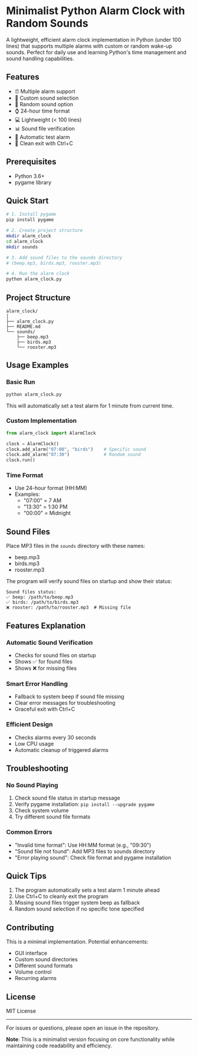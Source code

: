 # Minimalist Python Alarm Clock with Random Sounds

A lightweight, efficient alarm clock implementation in Python (under 100 lines) that supports multiple alarms with custom or random wake-up sounds. Perfect for daily use and learning Python's time management and sound handling capabilities.

## Features
- ⏰ Multiple alarm support
- 🎵 Custom sound selection
- 🎲 Random sound option
- ⌚ 24-hour time format
- 💻 Lightweight (< 100 lines)
- 📊 Sound file verification
- 🔄 Automatic test alarm
- 🛑 Clean exit with Ctrl+C

## Prerequisites
- Python 3.6+
- pygame library

## Quick Start
```bash
# 1. Install pygame
pip install pygame

# 2. Create project structure
mkdir alarm_clock
cd alarm_clock
mkdir sounds

# 3. Add sound files to the sounds directory
# (beep.mp3, birds.mp3, rooster.mp3)

# 4. Run the alarm clock
python alarm_clock.py
```

## Project Structure
```
alarm_clock/
│
├── alarm_clock.py
├── README.md
└── sounds/
    ├── beep.mp3
    ├── birds.mp3
    └── rooster.mp3
```

## Usage Examples

### Basic Run
```python
python alarm_clock.py
```
This will automatically set a test alarm for 1 minute from current time.

### Custom Implementation
```python
from alarm_clock import AlarmClock

clock = AlarmClock()
clock.add_alarm("07:00", "birds")    # Specific sound
clock.add_alarm("07:30")             # Random sound
clock.run()
```

### Time Format
- Use 24-hour format (HH:MM)
- Examples:
  - "07:00" = 7 AM
  - "13:30" = 1:30 PM
  - "00:00" = Midnight

## Sound Files
Place MP3 files in the `sounds` directory with these names:
- beep.mp3
- birds.mp3
- rooster.mp3

The program will verify sound files on startup and show their status:
```
Sound files status:
✅ beep: /path/to/beep.mp3
✅ birds: /path/to/birds.mp3
❌ rooster: /path/to/rooster.mp3  # Missing file
```

## Features Explanation

### Automatic Sound Verification
- Checks for sound files on startup
- Shows ✅ for found files
- Shows ❌ for missing files

### Smart Error Handling
- Fallback to system beep if sound file missing
- Clear error messages for troubleshooting
- Graceful exit with Ctrl+C

### Efficient Design
- Checks alarms every 30 seconds
- Low CPU usage
- Automatic cleanup of triggered alarms

## Troubleshooting

### No Sound Playing
1. Check sound file status in startup message
2. Verify pygame installation: `pip install --upgrade pygame`
3. Check system volume
4. Try different sound file formats

### Common Errors
- "Invalid time format": Use HH:MM format (e.g., "09:30")
- "Sound file not found": Add MP3 files to sounds directory
- "Error playing sound": Check file format and pygame installation

## Quick Tips
1. The program automatically sets a test alarm 1 minute ahead
2. Use Ctrl+C to cleanly exit the program
3. Missing sound files trigger system beep as fallback
4. Random sound selection if no specific tone specified

## Contributing
This is a minimal implementation. Potential enhancements:
- GUI interface
- Custom sound directories
- Different sound formats
- Volume control
- Recurring alarms

## License
MIT License

---

For issues or questions, please open an issue in the repository.

**Note**: This is a minimalist version focusing on core functionality while maintaining code readability and efficiency.
